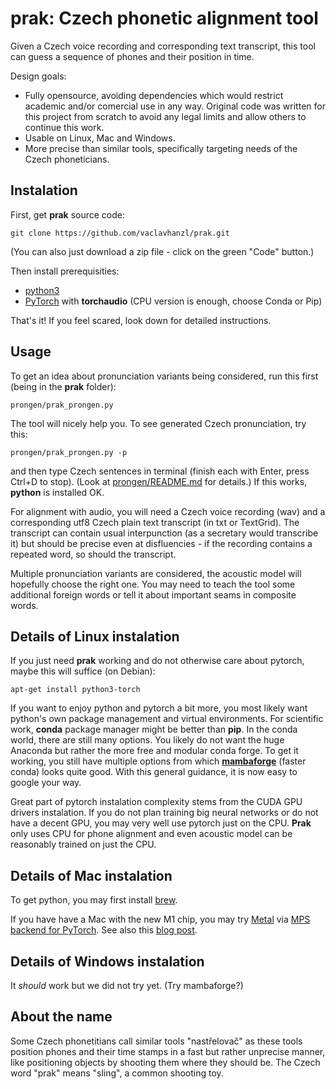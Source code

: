 # prak: Czech phonetic alignment tool
Given a Czech voice recording and corresponding text transcript, this tool can guess a sequence
of phones and their position in time.

Design goals:
* Fully opensource, avoiding dependencies which would restrict academic and/or comercial use in 
any way. Original code was written for this project from scratch to avoid any legal limits and
allow others to continue this work.
* Usable on Linux, Mac and Windows.
* More precise than similar tools, specifically targeting needs of the Czech phoneticians.

## Instalation
First, get **prak** source code:
```
git clone https://github.com/vaclavhanzl/prak.git
```
(You can also just download a zip file - click on the green "Code" button.)

Then install prerequisities:
* [python3](https://www.python.org/)
* [PyTorch](https://pytorch.org/) with **torchaudio** (CPU version is enough, choose Conda or Pip)

That's it! If you feel scared, look down for detailed instructions.

## Usage
To get an idea about pronunciation variants being considered, run this first (being in the **prak** folder):
```
prongen/prak_prongen.py
```
The tool will nicely help you. To see generated Czech pronunciation, try this:
```
prongen/prak_prongen.py -p
```
and then type Czech sentences in terminal (finish each with Enter, press Ctrl+D to stop).
(Look at [prongen/README.md](prongen/README.md) for details.) If this works, **python** is installed OK.

For alignment with audio, you will need a Czech voice recording (wav) and a corresponding utf8 Czech plain text
transcript (in txt or TextGrid).
The transcript can contain usual interpunction (as a secretary would transcribe it) but should be precise even at
disfluencies - if the recording contains a repeated word, so should the transcript.

Multiple pronunciation variants are considered, the acoustic model will hopefully choose the right
one. You may need to teach the tool some additional foreign words or tell it about important seams in composite
words.

## Details of Linux instalation
If you just need **prak** working and do not otherwise care about pytorch, maybe this will suffice (on Debian):
```
apt-get install python3-torch
```
If you want to enjoy python and pytorch a bit more, you most likely want python's own package management and virtual environments.
For scientific work, **conda** package manager might be better than **pip**. In the conda world, there are still many options.
You likely do not want the huge Anaconda but rather the more free and modular conda forge. To get it working, you still have 
multiple options from which [**mambaforge**](https://mamba.readthedocs.io/en/latest/installation.html) (faster conda) looks quite good. With this general guidance, it is now easy to google your way.

Great part of pytorch instalation complexity stems from the CUDA GPU drivers instalation.
If you do not plan training big neural networks or do not have a decent GPU, you may very well
use pytorch just on the CPU. **Prak** only uses CPU for phone alignment and even acoustic model
can be reasonably trained on just the CPU.

## Details of Mac instalation
To get python, you may first install [brew](https://brew.sh/).

If you have have a Mac with the new M1 chip, you may try [Metal](https://developer.apple.com/metal/) via [MPS backend for PyTorch](https://pytorch.org/blog/introducing-accelerated-pytorch-training-on-mac/). See also this [blog post]().

## Details of Windows instalation
It *should* work but we did not try yet. (Try mambaforge?)

## About the name
Some Czech phonetitians call similar tools "nastřelovač" as these tools position phones and their time stamps
in a fast but rather unprecise manner, like positioning objects by shooting them where they should be.
The Czech word "prak" means "sling", a common shooting toy.

